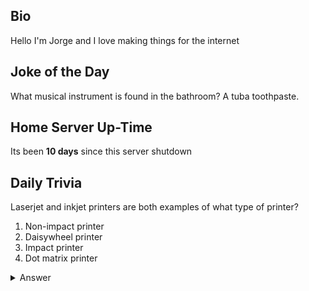 ## Bio

Hello I'm Jorge and I love making things for the internet

## Joke of the Day

What musical instrument is found in the bathroom? A tuba toothpaste.

## Home Server Up-Time

Its been **10 days** since this server shutdown


## Daily Trivia

Laserjet and inkjet printers are both examples of what type of printer?
 1. Non-impact printer
 2. Daisywheel printer
 3. Impact printer
 4. Dot matrix printer

<details>
  <summary>Answer</summary>
  Non-impact printer
</details>
